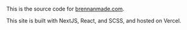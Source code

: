 This is the source code for [brennanmade.com](https://brennanmade.com/).

This site is built with NextJS, React, and SCSS, and hosted on Vercel.
